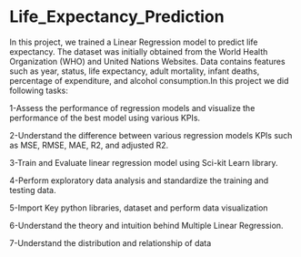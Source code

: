 # Life_Expectancy_Prediction
In this project, we trained a Linear Regression model to predict life expectancy. The dataset was initially obtained from the World Health Organization (WHO) and United Nations Websites. Data contains features such as year, status, life expectancy, adult mortality, infant deaths, percentage of expenditure, and alcohol consumption.In this project we did following tasks:

1-Assess the performance of regression models and visualize the performance of the best model using various KPIs.

2-Understand the difference between various regression models KPIs such as MSE, RMSE, MAE, R2, and adjusted R2.

3-Train and Evaluate linear regression model using Sci-kit Learn library.

4-Perform exploratory data analysis and standardize the training and testing data.

5-Import Key python libraries, dataset and perform data visualization

6-Understand the theory and intuition behind Multiple Linear Regression.

7-Understand the distribution and relationship of data
